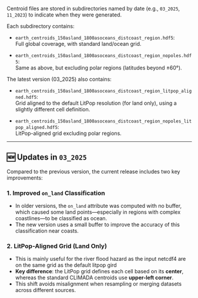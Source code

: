 Centroid files are stored in subdirectories named by date (e.g., `03_2025`, `11_2023`) to indicate when they were generated.

Each subdirectory contains:

- `earth_centroids_150asland_1800asoceans_distcoast_region.hdf5`:  
  Full global coverage, with standard land/ocean grid.

- `earth_centroids_150asland_1800asoceans_distcoast_region_nopoles.hdf5`:  
  Same as above, but excluding polar regions (latitudes beyond ±60°).

The latest version (03_2025) also contains:
- `earth_centroids_150asland_1800asoceans_distcoast_region_litpop_aligned.hdf5`:  
  Grid aligned to the default LitPop resolution (for land only), using a slightly different cell definition.

- `earth_centroids_150asland_1800asoceans_distcoast_region_nopoles_litpop_aligned.hdf5`:  
  LitPop-aligned grid excluding polar regions.

---

## 🆕 Updates in `03_2025`

Compared to the previous version, the current release includes two key improvements:

### 1. **Improved `on_land` Classification**
- In older versions, the `on_land` attribute was computed with no buffer, which caused some land points—especially in regions with complex coastlines—to be classified as ocean.
- The new version uses a small buffer to improve the accuracy of this classification near coasts.

### 2. **LitPop-Aligned Grid (Land Only)**
- This is mainly useful for the river flood hazard as the input netcdf4 are on the same grid as the default litpop gird
- **Key difference**: the LitPop grid defines each cell based on its **center**, whereas the standard CLIMADA centroids use **upper-left corner**.
- This shift avoids misalignment when resampling or merging datasets across different sources.
